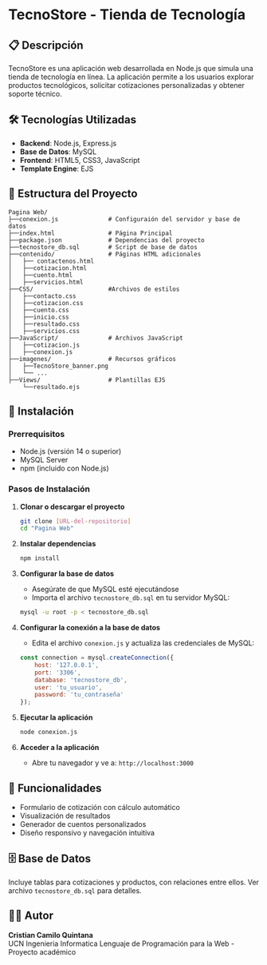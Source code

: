 # TecnoStore - Tienda de Tecnología

## 📋 Descripción

TecnoStore es una aplicación web desarrollada en Node.js que simula una tienda de tecnología en línea. La aplicación permite a los usuarios explorar productos tecnológicos, solicitar cotizaciones personalizadas y obtener soporte técnico.

## 🛠️ Tecnologías Utilizadas

- **Backend**: Node.js, Express.js
- **Base de Datos**: MySQL
- **Frontend**: HTML5, CSS3, JavaScript
- **Template Engine**: EJS

## 📁 Estructura del Proyecto
```
Pagina Web/
├──conexion.js              # Configuraión del servidor y base de datos
├──index.html               # Página Principal
├──package.json             # Dependencias del proyecto
├──tecnostore_db.sql        # Script de base de datos
├──contenido/               # Páginas HTML adicionales
│   ├── contactenos.html
│   ├──cotizacion.html
│   ├──cuento.html
│   ├──servicios.html
├──CSS/                     #Archivos de estilos
│   ├──contacto.css
│   ├──cotizacion.css
│   ├──cuento.css
│   ├──inicio.css
│   ├──resultado.css
│   ├──servicios.css
├──JavaScript/              # Archivos JavaScript
│   ├──cotizacion.js
│   ├──conexion.js
├──imagenes/                # Recursos gráficos
│   ├──TecnoStore_banner.png
│   └── ...
├──Views/                   # Plantillas EJS
    └──resultado.ejs
```
## 🚀 Instalación

### Prerrequisitos

- Node.js (versión 14 o superior)
- MySQL Server
- npm (incluido con Node.js)

### Pasos de Instalación

1. **Clonar o descargar el proyecto**
   ```bash
   git clone [URL-del-repositorio]
   cd "Pagina Web"
   ```

2. **Instalar dependencias**
   ```bash
   npm install
   ```

3. **Configurar la base de datos**
   - Asegúrate de que MySQL esté ejecutándose
   - Importa el archivo `tecnostore_db.sql` en tu servidor MySQL:
   ```bash
   mysql -u root -p < tecnostore_db.sql
   ```

4. **Configurar la conexión a la base de datos**
   - Edita el archivo `conexion.js` y actualiza las credenciales de MySQL:
   ```javascript
   const connection = mysql.createConnection({
       host: '127.0.0.1',
       port: '3306',
       database: 'tecnostore_db',
       user: 'tu_usuario',
       password: 'tu_contraseña'
   });
   ```

5. **Ejecutar la aplicación**
   ```bash
   node conexion.js
   ```

6. **Acceder a la aplicación**
   - Abre tu navegador y ve a: `http://localhost:3000`

## 📌 Funcionalidades

- Formulario de cotización con cálculo automático
- Visualización de resultados
- Generador de cuentos personalizados
- Diseño responsivo y navegación intuitiva

## 🗄️ Base de Datos

Incluye tablas para cotizaciones y productos, con relaciones entre ellos. Ver archivo `tecnostore_db.sql` para detalles.

## 👨‍💻 Autor

**Cristian Camilo Quintana**  
UCN 
Ingenieria Informatica
Lenguaje de Programación para la Web - Proyecto académico